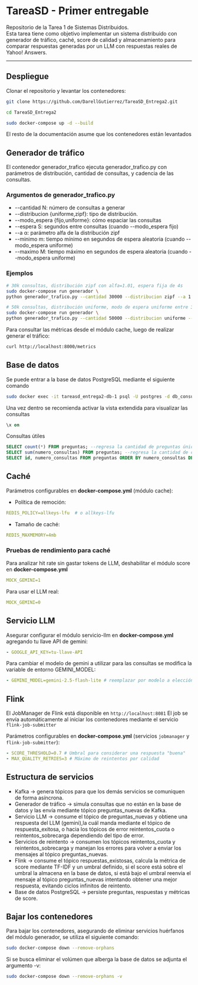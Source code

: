 # TareaSD - Primer entregable
Repositorio de la Tarea 1 de Sistemas Distribuidos.  
Esta tarea tiene como objetivo implementar un sistema distribuido con generador de tráfico, caché, score de calidad y almacenamiento para comparar respuestas generadas por un LLM con respuestas reales de Yahoo! Answers.

---

## Despliegue

Clonar el repositorio y levantar los contenedores:
```bash
git clone https://github.com/DarellGutierrez/TareaSD_Entrega2.git

cd TareaSD_Entrega2

sudo docker-compose up -d --build
```
El resto de la documentación asume que los contenedores están levantados

## Generador de tráfico
El contenedor generador_trafico ejecuta generador_trafico.py con parámetros de distribución, cantidad de consultas, y cadencia de las consultas.

### Argumentos de generador_trafico.py
- --cantidad N: número de consultas a generar
- --distribucion {uniforme,zipf}: tipo de distribución.
- --modo_espera {fijo,uniforme}: cómo espaciar las consultas
- --espera S: segundos entre consultas (cuando --modo_espera fijo)
- --a α: parámetro alfa de la distribución zipf
- --minimo m: tiempo mínimo en segundos de espera aleatoria (cuando --modo_espera uniforme)
- --maximo M: tiempo máximo en segundos de espera aleatoria (cuando --modo_espera uniforme)

### Ejemplos
```bash
# 30k consultas, distribución zipf con alfa=1.01, espera fija de 4s
sudo docker-compose run generador \
python generador_trafico.py --cantidad 30000 --distribucion zipf --a 1.01 --modo_espera fijo --espera 4

# 50k consultas, distribución uniforme, modo de espera uniforme entre 3 y 5 segundos.
sudo docker-compose run generador \
python generador_trafico.py --cantidad 50000 --distribucion uniforme --modo_espera uniforme --minimo 3 --maximo 5
```
Para consultar las métricas desde el módulo cache, luego de realizar generar el tráfico:
```bash
curl http://localhost:8000/metrics
```
## Base de datos
Se puede entrar a la base de datos PostgreSQL mediante el siguiente comando

```bash
sudo docker exec -it tareasd_entrega2-db-1 psql -U postgres -d db_consultas
```
Una vez dentro se recomienda activar la vista extendida para visualizar las consultas
```sql
\x on
```
Consultas útiles
```sql
SELECT count(*) FROM preguntas; --regresa la cantidad de preguntas únicas
SELECT sum(numero_consultas) FROM preguntas; --regresa la cantidad de consultas realizadas
SELECT id, numero_consultas FROM preguntas ORDER BY numero_consultas DESC; --regresa el número de fila de la pregunta (en el dataset) y la cantidad de veces que se consultó ordenado de mayor a menor
```
## Caché
Parámetros configurables en **docker-compose.yml** (módulo cache):
- Política de remoción:
```yaml
REDIS_POLICY=allkeys-lfu  # o allkeys-lfu
```
- Tamaño de caché:
```yaml
REDIS_MAXMEMORY=4mb
```
### Pruebas de rendimiento para caché
Para analizar hit rate sin gastar tokens de LLM, deshabilitar el módulo score en **docker-compose.yml**
```yaml
MOCK_GEMINI=1
```
Para usar el LLM real:
```yaml
MOCK_GEMINI=0
```
## Servicio LLM
Asegurar configurar el módulo servicio-llm en **docker-compose.yml** agregando tu llave API de gemini:
```yaml
- GOOGLE_API_KEY=tu-llave-API
```
Para cambiar el modelo de gemini a utilizar para las consultas se modifica la variable de entorno GEMINI_MODEL:
```yaml
- GEMINI_MODEL=gemini-2.5-flash-lite # reemplazar por modelo a elección
```
## Flink
El JobManager de Flink está disponible en `http://localhost:8081`
El job se envía automáticamente al iniciar los contenedores mediante el servicio `flink-job-submitter`

Parámetros configurables en **docker-compose.yml** (servicios `jobmanager` y `flink-job-submitter`):
```yaml
- SCORE_THRESHOLD=0.7 # Umbral para considerar una respuesta "buena"
- MAX_QUALITY_RETRIES=3 # Máximo de reintentos por calidad
```

## Estructura de servicios
- Kafka -> genera tópicos para que los demás servicios se comuniquen de forma asíncrona.
- Generador de tráfico -> simula consultas que no están en la base de datos y las envía mediante tópico preguntas_nuevas de Kafka.
- Servicio LLM -> consume el tópico de preguntas_nuevas y obtiene una respuesta del LLM (gemini),la cuál manda mediante el tópico de respuesta_exitosa, o hacia los tópicos de error reintentos_cuota o reintentos_sobrecarga dependiendo del tipo de error.
- Servicios de reintento -> consumen los tópicos reintentos_cuota y reintentos_sobrecarga y manejan los errores para volver a enviar los mensajes al tópico preguntas_nuevas.
- Flink -> consume el tópico respuestas_existosas, calcula la métrica de score mediante TF-IDF y un umbral definido, si el score está sobre el umbral la almacena en la base de datos, si está bajo el umbral reenvia el mensaje al tópico preguntas_nuevas intentando obtener una mejor respuesta, evitando ciclos infinitos de reintento.
- Base de datos PostgreSQL -> persiste preguntas, respuestas y métricas de score.

## Bajar los contenedores
Para bajar los contenedores, asegurando de eliminar servicios huérfanos del módulo generador, se utiliza el siguiente comando:
```bash
sudo docker-compose down --remove-orphans
``` 
Si se busca eliminar el volúmen que alberga la base de datos se adjunta el argumento -v:
```bash
sudo docker-compose down --remove-orphans -v
```
